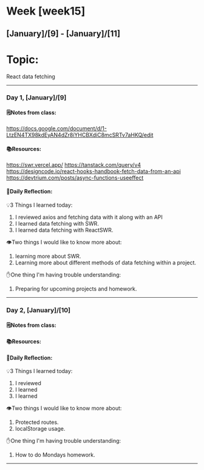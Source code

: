 # Week [week15]
## [January]/[9] - [January]/[11]

# Topic:
React data fetching
___

### Day 1, [January]/[9]

#### 🗒️Notes from class:
https://docs.google.com/document/d/1-LtzEN4TX98kdEyAN4dZr8iYHCBXdiC8mcSRTv7aHKQ/edit

#### 📚Resources:
https://swr.vercel.app/
https://tanstack.com/query/v4
https://designcode.io/react-hooks-handbook-fetch-data-from-an-api
https://devtrium.com/posts/async-functions-useeffect

#### 💭Daily Reflection:

💡3 Things I learned today:
1. I reviewed axios and fetching data with it along with an API
2. I learned data fetching with SWR.
3. I learned data fetching with ReactSWR.

👁️Two things I would like to know more about:
1. learning more about SWR.
2. Learning more about different methods of data fetching within a project.

✋One thing I'm having trouble understanding:
1. Preparing for upcoming projects and homework.


___

### Day 2, [January]/[10]

#### 🗒️Notes from class:

#### 📚Resources:

#### 💭Daily Reflection:

💡3 Things I learned today:
1. I reviewed 
2. I learned 
3. I learned 

👁️Two things I would like to know more about:
1. Protected routes.
2. localStorage usage.

✋One thing I'm having trouble understanding:
1. How to do Mondays homework.

___

